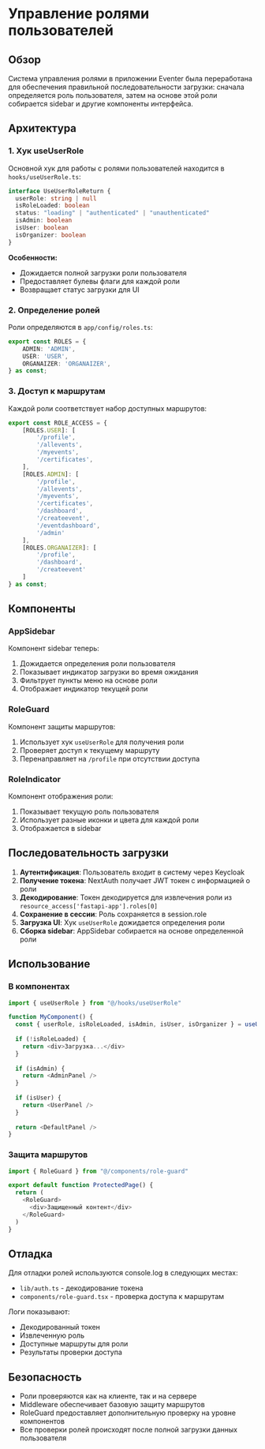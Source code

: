 # Управление ролями пользователей

## Обзор

Система управления ролями в приложении Eventer была переработана для обеспечения правильной последовательности загрузки: сначала определяется роль пользователя, затем на основе этой роли собирается sidebar и другие компоненты интерфейса.

## Архитектура

### 1. Хук useUserRole

Основной хук для работы с ролями пользователей находится в `hooks/useUserRole.ts`:

```typescript
interface UseUserRoleReturn {
  userRole: string | null
  isRoleLoaded: boolean
  status: "loading" | "authenticated" | "unauthenticated"
  isAdmin: boolean
  isUser: boolean
  isOrganizer: boolean
}
```

**Особенности:**
- Дожидается полной загрузки роли пользователя
- Предоставляет булевы флаги для каждой роли
- Возвращает статус загрузки для UI

### 2. Определение ролей

Роли определяются в `app/config/roles.ts`:

```typescript
export const ROLES = {
    ADMIN: 'ADMIN',
    USER: 'USER',
    ORGANAIZER: 'ORGANAIZER',
} as const;
```

### 3. Доступ к маршрутам

Каждой роли соответствует набор доступных маршрутов:

```typescript
export const ROLE_ACCESS = {
    [ROLES.USER]: [
        '/profile',
        '/allevents',
        '/myevents',
        '/certificates',
    ],
    [ROLES.ADMIN]: [
        '/profile',
        '/allevents',
        '/myevents',
        '/certificates',
        '/dashboard',
        '/createevent',
        '/eventdashboard',
        '/admin'
    ],
    [ROLES.ORGANAIZER]: [
        '/profile',
        '/dashboard',
        '/createevent'
    ]
} as const;
```

## Компоненты

### AppSidebar

Компонент sidebar теперь:
1. Дожидается определения роли пользователя
2. Показывает индикатор загрузки во время ожидания
3. Фильтрует пункты меню на основе роли
4. Отображает индикатор текущей роли

### RoleGuard

Компонент защиты маршрутов:
1. Использует хук `useUserRole` для получения роли
2. Проверяет доступ к текущему маршруту
3. Перенаправляет на `/profile` при отсутствии доступа

### RoleIndicator

Компонент отображения роли:
1. Показывает текущую роль пользователя
2. Использует разные иконки и цвета для каждой роли
3. Отображается в sidebar

## Последовательность загрузки

1. **Аутентификация**: Пользователь входит в систему через Keycloak
2. **Получение токена**: NextAuth получает JWT токен с информацией о роли
3. **Декодирование**: Токен декодируется для извлечения роли из `resource_access['fastapi-app'].roles[0]`
4. **Сохранение в сессии**: Роль сохраняется в session.role
5. **Загрузка UI**: Хук `useUserRole` дожидается определения роли
6. **Сборка sidebar**: AppSidebar собирается на основе определенной роли

## Использование

### В компонентах

```typescript
import { useUserRole } from "@/hooks/useUserRole"

function MyComponent() {
  const { userRole, isRoleLoaded, isAdmin, isUser, isOrganizer } = useUserRole()
  
  if (!isRoleLoaded) {
    return <div>Загрузка...</div>
  }
  
  if (isAdmin) {
    return <AdminPanel />
  }
  
  if (isUser) {
    return <UserPanel />
  }
  
  return <DefaultPanel />
}
```

### Защита маршрутов

```typescript
import { RoleGuard } from "@/components/role-guard"

export default function ProtectedPage() {
  return (
    <RoleGuard>
      <div>Защищенный контент</div>
    </RoleGuard>
  )
}
```

## Отладка

Для отладки ролей используются console.log в следующих местах:
- `lib/auth.ts` - декодирование токена
- `components/role-guard.tsx` - проверка доступа к маршрутам

Логи показывают:
- Декодированный токен
- Извлеченную роль
- Доступные маршруты для роли
- Результаты проверки доступа

## Безопасность

- Роли проверяются как на клиенте, так и на сервере
- Middleware обеспечивает базовую защиту маршрутов
- RoleGuard предоставляет дополнительную проверку на уровне компонентов
- Все проверки ролей происходят после полной загрузки данных пользователя 
